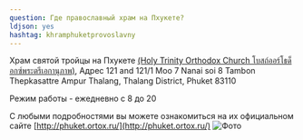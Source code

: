 ```yaml
---
question: Где православный храм на Пхукете?
ldjson: yes
hashtag: khramphuketprovoslavny
---
```


 Храм святой тройцы на Пхукете [(Holy Trinity Orthodox Church โบสถ์ออร์โธด็อกซ์พระตรีเอกานุภาพ)](https://goo.gl/maps/CSGQdSnUJAduxT278), Адрес 121 and 121/1 Moo 7 Nanai soi 8 Tambon Thepkasattre Ampur Thalang, Thalang District, Phuket 83110
 
Режим работы - ежедневно с 8 до 20 

 С любыми подробностями вы можете ознакомиться на их официальном сайте [http://phuket.ortox.ru/](http://phuket.ortox.ru/)
 ![Фото](https://phuketfaq.ru/assets/images/hramhristo.jpeg)
